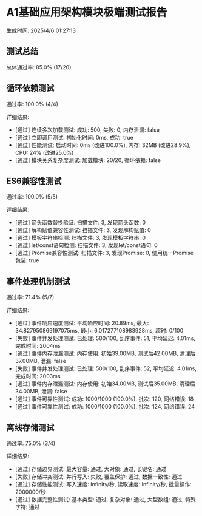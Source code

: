 # A1基础应用架构模块极端测试报告

生成时间: 2025/4/6 01:27:13

## 测试总结

总体通过率: 85.0% (17/20)

## 循环依赖测试

通过率: 100.0% (4/4)

详细结果:
- [通过] 连续多次加载测试: 成功: 500, 失败: 0, 内存泄漏: false
- [通过] 立即调用测试: 初始化时间: 0ms, 成功: true
- [通过] 性能测试: 启动时间: 0ms (改进100.0%), 内存: 32MB (改进28.9%), CPU: 24% (改进25.0%)
- [通过] 模块关系复杂度测试: 加载模块: 20/20, 循环依赖: false

## ES6兼容性测试

通过率: 100.0% (5/5)

详细结果:
- [通过] 箭头函数替换验证: 扫描文件: 3, 发现箭头函数: 0
- [通过] 解构赋值兼容性测试: 扫描文件: 3, 发现解构赋值: 0
- [通过] 模板字符串检测: 扫描文件: 3, 发现模板字符串: 0
- [通过] let/const语句检测: 扫描文件: 3, 发现let/const语句: 0
- [通过] Promise兼容性测试: 扫描文件: 3, 发现Promise: 0, 使用统一Promise包装: true

## 事件处理机制测试

通过率: 71.4% (5/7)

详细结果:
- [通过] 事件响应速度测试: 平均响应时间: 20.89ms, 最大: 34.827950869197075ms, 最小: 6.017277108983928ms, 超时: 0/100
- [失败] 事件并发处理测试: 已处理: 500/100, 乱序事件: 51, 平均延迟: 4.01ms, 完成时间: 2004ms
- [通过] 事件内存泄漏测试: 内存使用: 初始39.00MB, 测试后42.00MB, 清理后37.00MB, 泄漏: false
- [失败] 事件并发处理测试: 已处理: 500/100, 乱序事件: 52, 平均延迟: 4.01ms, 完成时间: 2003ms
- [通过] 事件内存泄漏测试: 内存使用: 初始34.00MB, 测试后35.00MB, 清理后34.00MB, 泄漏: false
- [通过] 事件可靠性测试: 成功: 1000/1000 (100.0%), 批次: 120, 网络错误: 18
- [通过] 事件可靠性测试: 成功: 1000/1000 (100.0%), 批次: 124, 网络错误: 24

## 离线存储测试

通过率: 75.0% (3/4)

详细结果:
- [通过] 存储边界测试: 最大容量: 通过, 大对象: 通过, 长键名: 通过
- [失败] 存储冲突测试: 并行写入: 失败, 覆盖保护: 通过, 数据一致性: 通过
- [通过] 存储性能测试: 写入速度: Infinity/秒, 读取速度: Infinity/秒, 批量操作: 2000000/秒
- [通过] 数据完整性测试: 基本类型: 通过, 复杂对象: 通过, 大型数组: 通过, 特殊字符: 通过
